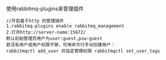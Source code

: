 
使用rabbitmq-plugins来管理插件

    //开启基于http 的管理插件
    1.rabbitmq-plugins enable rabbitmq_management
    2.打开http://server-name:15672/
    默认初始管理员用户为user:guest,psw:guest
    若没有用户或用户权限不够，可用命令行手动创建用户：
    rabbitmqctl add_user 并指定管理权限 rabbitmqctl set_user_tags